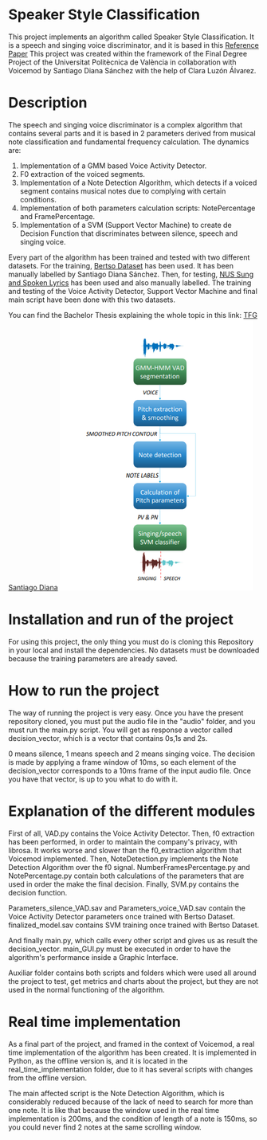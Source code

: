 # Speaker Style Classification
This project implements an algorithm called Speaker Style Classification. It is a speech and singing voice discriminator, and it is based in this [Reference Paper](https://www.isca-speech.org/archive_v0/IberSPEECH_2018/pdfs/IberS18_O4-4_Sarasola.pdf)
This project was created within the framework of the Final Degree Project of the Universitat Politècnica de València in collaboration with Voicemod by Santiago Diana Sánchez with the help of Clara Luzón Álvarez.

# Description
The speech and singing voice discriminator is a complex algorithm that contains several parts and it is based in 2 parameters derived from musical note classification and fundamental frequency calculation. The dynamics are:
1. Implementation of a GMM based Voice Activity Detector. 
2. F0 extraction of the voiced segments.
3. Implementation of a Note Detection Algorithm, which detects if a voiced segment contains musical notes due to complying with certain conditions. 
4. Implementation of both parameters calculation scripts: NotePercentage and FramePercentage. 
5. Implementation of a SVM (Support Vector Machine) to create de Decision Function that discriminates between silence, speech and singing voice. 

Every part of the algorithm has been trained and tested with two different datasets. For the training, [Bertso Dataset](https://drive.google.com/drive/folders/17OyEclSBwmxJMEjnFbB67iY5Q5UzTiaF) has been used. It has been manually labelled by Santiago Diana Sánchez. Then, for testing, [NUS Sung and Spoken Lyrics](https://drive.google.com/drive/folders/1HX25GDzPfp1bhFWhYrZIk-oY3A0Q_wgp) has been used and also manually labelled. The training and testing of the Voice Activity Detector, Support Vector Machine and final main script have been done with this two datasets.

You can find the Bachelor Thesis explaining the whole topic in this link: [TFG Santiago Diana](https://drive.google.com/drive/search?q=tfg)
![Diagram](img/diagram.png)


# Installation and run of the project
For using this project, the only thing you must do is cloning this Repository in your local and install the dependencies. No datasets must be downloaded because the training parameters are already saved.

# How to run the project
The way of running the project is very easy. Once you have the present repository cloned, you must put the audio file in the "audio" folder, and you must run the main.py script.
You will get as response a vector called decision_vector, which is a vector that contains 0s,1s and 2s.

0 means silence, 1 means speech and 2 means singing voice. The decision is made by applying a frame window of 10ms, so each element of the decision_vector corresponds to a 10ms frame of the input audio file. Once you have that vector, is up to you what to do with it. 

# Explanation of the different modules
First of all, VAD.py contains the Voice Activity Detector. Then, f0 extraction has been performed, in order to maintain the company's privacy, with librosa. It works worse and slower than the f0_extraction algorithm that Voicemod implemented. Then, NoteDetection.py implements the Note Detection Algorithm over the f0 signal. NumberFramesPercentage.py and NotePercentage.py contain both calculations of the parameters that are used in order the make the final decision. Finally, SVM.py contains the decision function.

Parameters_silence_VAD.sav and Parameters_voice_VAD.sav contain the Voice Activity Detector parameters once trained with Bertso Dataset. finalized_model.sav contains SVM training once trained with Bertso Dataset. 

And finally main.py, which calls every other script and gives us as result the decision_vector. main_GUI.py must be executed in order to have the algorithm's performance inside a Graphic Interface.

Auxiliar folder contains both scripts and folders which were used all around the project to test, get metrics and charts about the project, but they are not used in the normal
functioning of the algorithm. 

# Real time implementation
As a final part of the project, and framed in the context of Voicemod, a real time implementation of the algorithm has been created. It is implemented in Python, as the offline version is, and it is located in the real_time_implementation folder, due to it has several scripts with changes from the offline version. 

The main affected script is the Note Detection Algorithm, which is considerably reduced because of the lack of need to search for more than one note. It is like that because the window used in the real time implementation is 200ms, and the condition of length of a note is 150ms, so you could never find 2 notes at the same scrolling window. 